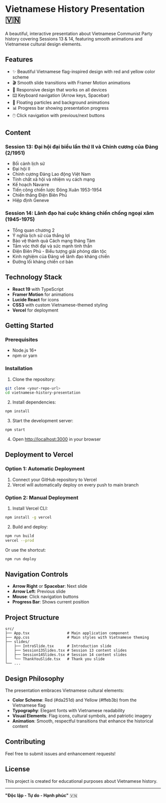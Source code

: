 # Vietnamese History Presentation 🇻🇳

A beautiful, interactive presentation about Vietnamese Communist Party history covering Sessions 13 & 14, featuring smooth animations and Vietnamese cultural design elements.

## Features

- ✨ Beautiful Vietnamese flag-inspired design with red and yellow color scheme
- 🎬 Smooth slide transitions with Framer Motion animations
- 📱 Responsive design that works on all devices
- ⌨️ Keyboard navigation (Arrow keys, Spacebar)
- 🎨 Floating particles and background animations
- 📊 Progress bar showing presentation progress
- 🖱️ Click navigation with previous/next buttons

## Content

### Session 13: Đại hội đại biểu lần thứ II và Chính cương của Đảng (2/1951)
- Bối cảnh lịch sử
- Đại hội II
- Chính cương Đảng Lao động Việt Nam
- Tính chất xã hội và nhiệm vụ cách mạng
- Kế hoạch Navarre
- Tiến công chiến lược Đông Xuân 1953-1954
- Chiến thắng Điện Biên Phủ
- Hiệp định Geneve

### Session 14: Lãnh đạo hai cuộc kháng chiến chống ngoại xâm (1945-1975)
- Tổng quan chương 2
- Ý nghĩa lịch sử của thắng lợi
- Bảo vệ thành quả Cách mạng tháng Tám
- Tầm vóc thời đại và sức mạnh tinh thần
- Điện Biên Phủ - Biểu tượng giải phóng dân tộc
- Kinh nghiệm của Đảng về lãnh đạo kháng chiến
- Đường lối kháng chiến cơ bản

## Technology Stack

- **React 19** with TypeScript
- **Framer Motion** for animations
- **Lucide React** for icons
- **CSS3** with custom Vietnamese-themed styling
- **Vercel** for deployment

## Getting Started

### Prerequisites
- Node.js 16+ 
- npm or yarn

### Installation

1. Clone the repository:
```bash
git clone <your-repo-url>
cd vietnamese-history-presentation
```

2. Install dependencies:
```bash
npm install
```

3. Start the development server:
```bash
npm start
```

4. Open [http://localhost:3000](http://localhost:3000) in your browser

## Deployment to Vercel

### Option 1: Automatic Deployment
1. Connect your GitHub repository to Vercel
2. Vercel will automatically deploy on every push to main branch

### Option 2: Manual Deployment
1. Install Vercel CLI:
```bash
npm install -g vercel
```

2. Build and deploy:
```bash
npm run build
vercel --prod
```

Or use the shortcut:
```bash
npm run deploy
```

## Navigation Controls

- **Arrow Right** or **Spacebar**: Next slide
- **Arrow Left**: Previous slide
- **Mouse**: Click navigation buttons
- **Progress Bar**: Shows current position

## Project Structure

```
src/
├── App.tsx                 # Main application component
├── App.css                 # Main styles with Vietnamese theming
├── slides/
│   ├── IntroSlide.tsx      # Introduction slide
│   ├── Session13Slides.tsx # Session 13 content slides
│   ├── Session14Slides.tsx # Session 14 content slides
│   └── ThankYouSlide.tsx   # Thank you slide
└── ...
```

## Design Philosophy

The presentation embraces Vietnamese cultural elements:
- **Color Scheme**: Red (#da251d) and Yellow (#ffeb3b) from the Vietnamese flag
- **Typography**: Elegant fonts with Vietnamese readability
- **Visual Elements**: Flag icons, cultural symbols, and patriotic imagery
- **Animation**: Smooth, respectful transitions that enhance the historical content

## Contributing

Feel free to submit issues and enhancement requests!

## License

This project is created for educational purposes about Vietnamese history.

---

**"Độc lập - Tự do - Hạnh phúc"** 🇻🇳